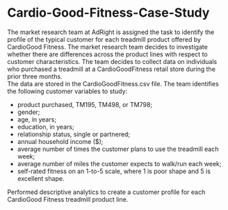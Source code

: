 # Cardio-Good-Fitness-Case-Study
The market research team at AdRight is assigned the task to identify the profile of the typical customer for each treadmill product offered by CardioGood Fitness. 
The market research team decides to investigate whether there are differences across the product lines with respect to customer characteristics. 
The team decides to collect data on individuals who purchased a treadmill at a CardioGoodFitness retail store during the prior three months. <br/>
The data are stored in the CardioGoodFitness.csv file. 
The team identifies the following customer variables to study: <br/>
- product purchased, TM195, TM498, or TM798; <br/>
- gender; <br/>
- age, in years; <br/>
- education, in years; <br/>
- relationship status, single or partnered; <br/>
- annual household income ($); <br/>
- average number of times the customer plans to use the treadmill each week; <br/>
- average number of miles the customer expects to walk/run each week; <br/>
- self-rated fitness on an 1-to-5 scale, where 1 is poor shape and 5 is excellent shape. <br/>

Performed descriptive analytics to create a customer profile for each CardioGood Fitness treadmill product line. <br/>
